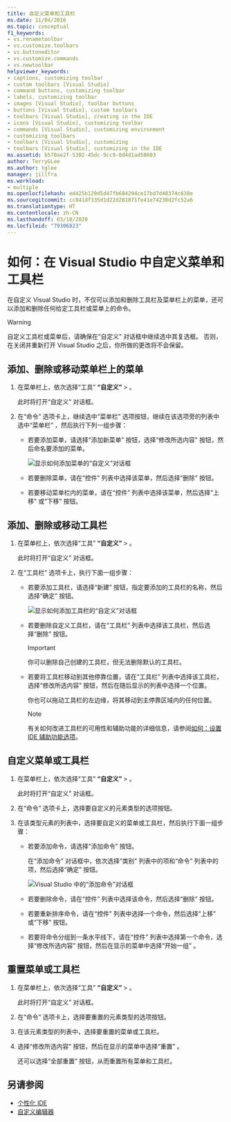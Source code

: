 ```yaml
---
title: 自定义菜单和工具栏
ms.date: 11/04/2016
ms.topic: conceptual
f1_keywords:
- vs.renametoolbar
- vs.customize.toolbars
- vs.buttoneditor
- vs.customize.commands
- vs.newtoolbar
helpviewer_keywords:
- captions, customizing toolbar
- custom toolbars [Visual Studio]
- command buttons, customizing toolbar
- labels, customizing toolbar
- images [Visual Studio], toolbar buttons
- buttons [Visual Studio], custom toolbars
- toolbars [Visual Studio], creating in the IDE
- icons [Visual Studio], customizing toolbar
- commands [Visual Studio], customizing environment
- customizing toolbars
- toolbars [Visual Studio], customizing
- toolbars [Visual Studio], customizing in the IDE
ms.assetid: b570ae2f-5302-45dc-9cc9-8d4d1ad50603
author: TerryGLee
ms.author: tglee
manager: jillfra
ms.workload:
- multiple
ms.openlocfilehash: ed425b120d5d47fb684294ce17bd7d48374c638e
ms.sourcegitcommit: cc841df335d1d22d281871fe41e74238d2fc52a6
ms.translationtype: HT
ms.contentlocale: zh-CN
ms.lasthandoff: 03/18/2020
ms.locfileid: "79306823"
---
```

# <a name="how-to-customize-menus-and-toolbars-in-visual-studio"></a>如何：在 Visual Studio 中自定义菜单和工具栏

在自定义 Visual Studio 时，不仅可以添加和删除工具栏及菜单栏上的菜单，还可以添加和删除任何给定工具栏或菜单上的命令。

> [!WARNING]
> 自定义工具栏或菜单后，请确保在“自定义”  对话框中继续选中其复选框。 否则，在关闭并重新打开 Visual Studio 之后，你所做的更改将不会保留。

## <a name="add-remove-or-move-a-menu-on-the-menu-bar"></a>添加、删除或移动菜单栏上的菜单

1. 在菜单栏上，依次选择“工具” **“自定义”**  >   。

     此时将打开“自定义”  对话框。

2. 在“命令”  选项卡上，继续选中“菜单栏”  选项按钮，继续在该选项旁的列表中选中“菜单栏”  ，然后执行下列一组步骤：

    - 若要添加菜单，请选择“添加新菜单”  按钮，选择“修改所选内容”  按钮，然后命名要添加的菜单。

        ![显示如何添加菜单的“自定义”对话框](../ide/media/addmenu.png)

    - 若要删除菜单，请在“控件”  列表中选择该菜单，然后选择“删除”  按钮。

    - 若要移动菜单栏内的菜单，请在“控件”  列表中选择该菜单，然后选择“上移”  或“下移”  按钮。

## <a name="add-remove-or-move-a-toolbar"></a>添加、删除或移动工具栏

1. 在菜单栏上，依次选择“工具” **“自定义”**  >   。

     此时将打开“自定义”  对话框。

2. 在“工具栏”  选项卡上，执行下面一组步骤：

    - 若要添加工具栏，请选择“新建”  按钮，指定要添加的工具栏的名称，然后选择“确定”  按钮。

        ![显示如何添加工具栏的“自定义”对话框](../ide/media/addtoolbar.png)

    - 若要删除自定义工具栏，请在“工具栏”  列表中选择该工具栏，然后选择“删除”  按钮。

        > [!IMPORTANT]
        > 你可以删除自己创建的工具栏，但无法删除默认的工具栏。

    - 若要将工具栏移动到其他停靠位置，请在“工具栏”  列表中选择该工具栏，选择“修改所选内容”  按钮，然后在随后显示的列表中选择一个位置。

        你也可以拖动工具栏的左边缘，将其移动到主停靠区域内的任何位置。

        > [!NOTE]
        > 有关如何改进工具栏的可用性和辅助功能的详细信息，请参阅[如何：设置 IDE 辅助功能选项](../ide/reference/how-to-set-ide-accessibility-options.md)。

## <a name=""></a><a name="customizing_menu">自定义菜单或工具栏</a>

1. 在菜单栏上，依次选择“工具” **“自定义”**  >   。

    此时将打开“自定义”  对话框。

2. 在“命令”  选项卡上，选择要自定义的元素类型的选项按钮。

3. 在该类型元素的列表中，选择要自定义的菜单或工具栏，然后执行下面一组步骤：

    - 若要添加命令，请选择“添加命令”  按钮。

        在“添加命令”  对话框中，依次选择“类别”  列表中的项和“命令”  列表中的项，然后选择“确定”  按钮。

        ![Visual Studio 中的“添加命令”对话框](../ide/media/addcommand.png)

    - 若要删除命令，请在“控件”  列表中选择该命令，然后选择“删除”  按钮。

    - 若要重新排序命令，请在“控件”  列表中选择一个命令，然后选择“上移”  或“下移”  按钮。

    - 若要将命令分组到一条水平线下，请在“控件”  列表中选择第一个命令，选择“修改所选内容”  按钮，然后在显示的菜单中选择“开始一组”  。

## <a name="reset-a-menu-or-a-toolbar"></a>重置菜单或工具栏

1. 在菜单栏上，依次选择“工具” **“自定义”**  >   。

    此时将打开“自定义”  对话框。

2. 在“命令”  选项卡上，选择要重置的元素类型的选项按钮。

3. 在该元素类型的列表中，选择要重置的菜单或工具栏。

4. 选择“修改所选内容”  按钮，然后在显示的菜单中选择“重置”  。

    还可以选择“全部重置”  按钮，从而重置所有菜单和工具栏。

## <a name="see-also"></a>另请参阅

- [个性化 IDE](../ide/personalizing-the-visual-studio-ide.md)
- [自定义编辑器](../ide/how-to-change-text-case-in-the-editor.md)
